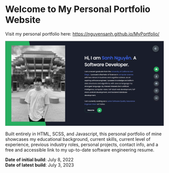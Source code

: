 # Welcome to My Personal Portfolio Website
Visit my personal portfolio here: https://nguyensanh.github.io/MyPortfolio/

![Preview of my personal portfolio](images/WebsitePreview.png)

Built entirely in HTML, SCSS, and Javascript, this personal portfolio of mine showcases my educational background, current skills, current level of experience, previous industry roles, personal projects, contact info, and a free and accessible link to my up-to-date software engineering resume.

**Date of initial build**: July 8, 2022<br>**Date of latest build**: July 3, 2023
